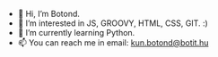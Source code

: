 - 👋 Hi, I’m Botond. 
- 👀 I’m interested in JS, GROOVY, HTML, CSS, GIT. :)
- 🌱 I’m currently learning Python. 
- 📫 You can reach me in email: kun.botond@botit.hu

<!---
💞️ I’m looking to collaborate on ...
skyd0719/skyd0719 is a ✨ special ✨ repository because its `README.md` (this file) appears on your GitHub profile.
You can click the Preview link to take a look at your changes.
--->

